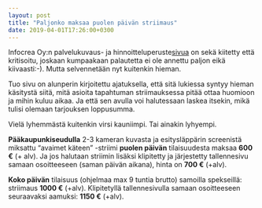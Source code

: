 ```yaml
---
layout: post
title: "Paljonko maksaa puolen päivän striimaus"
date: 2019-04-01T17:26:00+0300
---
```


Infocrea Oy:n palvelukuvaus- ja hinnoitteluperuste[sivua](https://www.infocrea.fi/tarjous/) on sekä kiitetty että kritisoitu, joskaan kumpaakaan palautetta ei ole annettu paljon eikä kiivaasti:-). Mutta selvennetään nyt kuitenkin hieman.<!--more-->

Tuo sivu on alunperin kirjoitettu ajatuksella, että sitä lukiessa syntyy hieman käsitystä siitä, mitä asioita tapahtuman striimauksessa pitää ottaa huomioon ja mihin kuluu aikaa. Ja että sen avulla voi halutessaan laskea itsekin, mikä tulisi olemaan tarjouksen loppusumma.

Vielä lyhemmästä kuitenkin virsi kauniimpi. Tai ainakin lyhyempi.

**Pääkaupunkiseudulla** 2-3 kameran kuvasta ja esitysläppärin screenistä miksattu “avaimet käteen” -striimi **puolen päivän** tilaisuudesta maksaa **600 €** (+ alv). Ja jos halutaan striimin lisäksi klipitetty ja järjestetty tallennesivu samaan osoitteeseen (saman päivän aikana), hinta on **700 €** (+alv).

**Koko päivän** tilaisuus (ohjelmaa max 9 tuntia brutto) samoilla spekseillä: striimaus **1000 €** (+alv). Klipitetyllä tallennesivulla samaan osoitteeseen seuraavaksi aamuksi: **1150 €** (+alv). 

